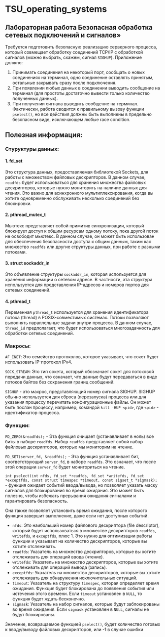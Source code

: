 # TSU_operating_systems

## Лабораторная работа Безопасная обработка сетевых подключений и сигналов»

Требуется подготовить безопасную  реализацию серверного процесса, который совмещает обработку соединений TCP/IP  с обработкой сигналов        (можно выбрать, скажем, сигнал `SIGHUP`).  Приложение должно:

1. Принимать соединения на некоторый порт, сообщать о новых  соединениях на терминал, одно соединение оставлять принятым, остальные  закрывать сразу после подключения.
2. При появлении любых данных в соединении выводить сообщение  на терминал (для простоты достаточно вывести только количество  полученных данных).
3. При получении сигнала выводить сообщение на терминал.  Фактически, работа сводится к правильному вызову функции `pselect()`, но все действия должны быть выполнены в предельно безопасном виде,  исключающем любые race condition.



## Полезная информация:

### Стуруктуры данных:

#### 1. fd_set

Это структура данных, предоставляемая библиотекой Sockets, для работы с множеством файловых дескрипторов. В данном случае, `readfds` будет использоваться для хранения  множества файловых дескрипторов, которые нужно мониторить на наличие  данных для чтения. Это важно для асинхронного мультиплексирования, когда вы хотите одновременно обслуживать несколько соединений без блокировки.

#### 2. pthread_mutex_t

Мьютекс представляет собой примитив синхронизации, который блокирует  доступ к общим ресурсам одному потоку, пока другой поток не освободит  мьютекс. В данном случае, он может быть использован для обеспечения  безопасности доступа к общим данным, таким как множество `readfds` или другие структуры данных, при работе с разными потоками.

#### 3. struct sockaddr_in 

Это объявление структуры `sockaddr_in`, которая используется  для хранения информации о сетевом адресе. В частности, эта структура  используется для представления IP-адресов и номеров портов для сетевых  соединений.

#### 4. pthread_t

Переменная `pthread_t` используется для хранения  идентификатора потока (thread) в POSIX-совместимых системах. Потоки  позволяют выполнять параллельные задачи внутри процесса. В данном  случае, `thread_id` предполагает, что будет использоваться многозадачность для обработки сетевых соединений.

### Макросы:

`AF_INET`: Это семейство протоколов, которое указывает, что сокет будет использовать IP-протокол IPv4.

`SOCK_STREAM`: Это тип сокета, который обозначает сокет для  потоковой передачи данных, что означает, что данные будут передаваться в виде потоков байтов без сохранения границ сообщений.

`SIGHUP` - это макрос, представляющий номер сигнала SIGHUP.  SIGHUP обычно используется для сброса (перезапуска) процесса или для  указания процессу перечитать конфигурационные файлы. Он может быть  послан процессу, например, командой `kill -HUP <pid>`, где `<pid>` - идентификатор процесса.

### Функции:

`FD_ZERO(&readfds);` - Эта функция очищает (устанавливает в ноль) все биты в наборе `readfds`. Набор `readfds` представляет собой набор файловых дескрипторов, которые мы  мониторим на чтение.



`FD_SET(server_fd, &readfds);` - Эта функция устанавливает бит, соответствующий `server_fd`, в наборе `readfds`. Это означает, что после этой операции `server_fd` будет мониториться на чтение.



`int pselect(int nfds, fd_set *readfds, fd_set *writefds, fd_set *exceptfds, const struct timespec *timeout, const sigset_t *sigmask);` - функция ожидает событий ввода/вывода, но позволяет указать маску сигналов для блокирования во время ожидания. Это может быть полезно, чтобы избежать прерывания ожидания сигналами и гарантировать безопасность.

Она также позволяет установить время ожидания, после которого функция завершит выполнение, даже если нет доступных событий.

- `nfds`: Это наибольший номер файлового дескриптора (file descriptor), который будет использоваться в множестве дескрипторов `readfds`, `writefds`, и `exceptfds`, плюс 1. Это нужно для оптимизации работы функции и указывает на количество дескрипторов, которые вы хотите отслеживать.
- `readfds`: Указатель на множество дескрипторов, которые вы хотите отслеживать для операций ввода (чтение).
- `writefds`: Указатель на множество дескрипторов, которые вы хотите отслеживать для операций вывода (запись).
- `exceptfds`: Указатель на множество дескрипторов, которые вы хотите отслеживать для обнаружения исключительных ситуаций.
- `timeout`: Указатель на структуру `timespec`, которая определяет время ожидания. Функция будет блокирована до появления события или истечения этого времени. Если `timeout` установлен в `NULL`, то функция будет ждать бесконечно.
- `sigmask`: Указатель на набор сигналов, которые будут заблокированы во время ожидания. Если `sigmask` установлен в `NULL`, сигналы не будут блокированы.

Значение, возвращаемое функцией `pselect()`, будет количество готовых к вводу/выводу файловых дескрипторов, или -1 в случае ошибки

